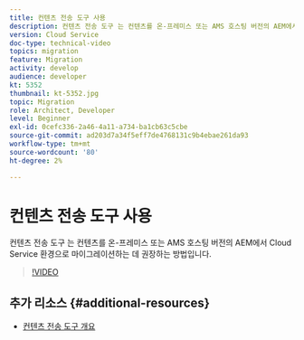 ```yaml
---
title: 컨텐츠 전송 도구 사용
description: 컨텐츠 전송 도구 는 컨텐츠를 온-프레미스 또는 AMS 호스팅 버전의 AEM에서 Cloud Service 환경으로 마이그레이션하는 데 권장하는 방법입니다.
version: Cloud Service
doc-type: technical-video
topics: migration
feature: Migration
activity: develop
audience: developer
kt: 5352
thumbnail: kt-5352.jpg
topic: Migration
role: Architect, Developer
level: Beginner
exl-id: 0cefc336-2a46-4a11-a734-ba1cb63c5cbe
source-git-commit: ad203d7a34f5eff7de4768131c9b4ebae261da93
workflow-type: tm+mt
source-wordcount: '80'
ht-degree: 2%

---
```


# 컨텐츠 전송 도구 사용

컨텐츠 전송 도구 는 컨텐츠를 온-프레미스 또는 AMS 호스팅 버전의 AEM에서 Cloud Service 환경으로 마이그레이션하는 데 권장하는 방법입니다.

>[!VIDEO](https://video.tv.adobe.com/v/35460/?quality=12&learn=on)

## 추가 리소스 {#additional-resources}

* [컨텐츠 전송 도구 개요](https://experienceleague.adobe.com/docs/experience-manager-cloud-service/moving/cloud-migration/content-transfer-tool/overview-content-transfer-tool.html)
